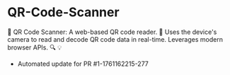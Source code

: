 # QR-Code-Scanner
📸 QR Code Scanner: A web-based QR code reader. 📱 Uses the device's camera to read and decode QR code data in real-time. Leverages modern browser APIs. 🔍 💡


- Automated update for PR #1-1761162215-277